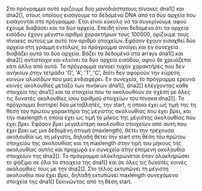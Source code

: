 Στο πρόγραμμα αυτό ορίζουμε δύο μονοδιάστατους πίνακες dna1[] και dna2[], στους οποίους εισάγουμε τα δεδομένα DNA από τα δύο αρχεία που εισάγονται στο πρόγραμμα.
Έτσι είναι εύκολο να τα συγκρίνουμε αφού έχουμε διαβάσει και τα δύο αρχεία.
Επειδή είναι δεδομένο ότι τα αρχεία εισόδου έχουν μέγιστο αριθμό χαρακτήρων τους 100000, ορίζουμε τους πίνακες αυτούς με αυτό τον αριθμό στοιχείων.
Εφόσον έχουν εισαχθεί δύο αρχεία στη γραμμή εντολών, το πρόγραμμα ανοίγει και εν συνεχεία διαβάζει αυτά τα δύο αρχεία.
Βάζει τα δεδομένα στα arrays dna1[] και dna2[] αντίστοιχα και κλείνει τα δύο αρχεία εισόδου, αφού δε χρειάζεται κάτι άλλο από αυτά.
Το πρόγραμμα αγνοεί τυχόν χαρακτήρες που δεν ανήκουν στην τετράδα 'G', 'A', 'T', 'C', διότι δεν αφορούν την εύρεση κοινών αλυσίδων που μας ενδιαφέρει.
Εν συνεχεία, το πρόγραμμα ερευνά κοινές ακολουθίες μεταξύ των πινάκων dna1[], dna2[] ελέγχοντας κάθε στοιχείο της dna1[] και τα στοιχεία που το ακολουθούν σε σχέση με όλες τις δυνατές ακολουθίες ίσου αριθμού στοιχείων του πίνακα dna2[].
Το πρόγραμμα διατηρεί δύο μεταβλητές, την start, η οποία έχει ως τιμή της τη θέση του πρώτου χαρακτήρα της μέγιστης ακολουθίας που έχει βρει, και την maxlength η οποία έχει ως τιμή το μήκος της μέγιστης ακολουθίας που έχει βρει.
Εφόσον βρει μεγαλύτερη ακολουθία στοιχείων από αυτή που έχει βρει ως μια δεδομένη στιγμή (maxlength), θέτει την τρέχουσα ακολουθία ως τη μέγιστη, δηλαδή θέτει την start στη θέση του πρώτου στοιχείου της ακολουθίας και τη maxlength στην τιμή του μήκους της ακολουθίας αυτής και προχωρά εν συνεχεία στην επόμενη ακολουθία στοιχείων της dna2[].
Το πρόγραμμα ολοκληρώνεται όταν ολοκληρώσει το ψάξιμο σε όλα τα στοιχεία της dna1[] και σε όλες τις δυνατές κοινές ακολουθίες τους με την dna2[].
Στο τέλος εκτυπώνει τη μέγιστη ακολουθία που έχει βρει, δηλαδή εκτυπώνει maxlength συνεχόμενα στοιχεία της dna1[] ξεκινώντας από τη θέση start.
